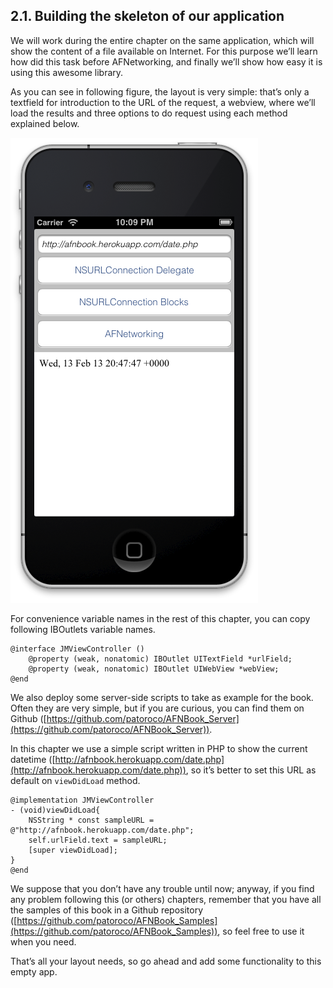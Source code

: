 ## 2.1. Building the skeleton of our application

We will work during the entire chapter on the same application, which will show the content of a file available on Internet. For this purpose we’ll learn how did this task before AFNetworking, and finally we’ll show how easy it is using this awesome library.  

As you can see in following figure, the layout is very simple: that’s only a textfield for introduction to the URL of the request, a webview, where we’ll load the results and three options to do request using each method explained below.  

![Application Layout](assets/8591_02_01.png)  

For convenience variable names in the rest of this chapter, you can copy following IBOutlets variable names.

```obj-c
@interface JMViewController ()
	@property (weak, nonatomic) IBOutlet UITextField *urlField;
	@property (weak, nonatomic) IBOutlet UIWebView *webView;
@end
```

We also deploy some server-side scripts to take as example for the book. Often they are very simple, but if you are curious, you can find them on Github ([https://github.com/patoroco/AFNBook_Server](https://github.com/patoroco/AFNBook_Server)).  

In this chapter we use a simple script written in PHP to show the current datetime ([http://afnbook.herokuapp.com/date.php](http://afnbook.herokuapp.com/date.php)), so it’s better to set this URL as default on `viewDidLoad` method.  

```obj-c
@implementation JMViewController
- (void)viewDidLoad{
	NSString * const sampleURL = @"http://afnbook.herokuapp.com/date.php";
	self.urlField.text = sampleURL;  
	[super viewDidLoad];
}
@end
```  

We suppose that you don’t have any trouble until now; anyway, if you find any problem following this (or others) chapters, remember that you have all the samples of this book in a Github repository ([https://github.com/patoroco/AFNBook_Samples](https://github.com/patoroco/AFNBook_Samples)), so feel free to use it when you need.  

That’s all your layout needs, so go ahead and add some functionality to this empty app.